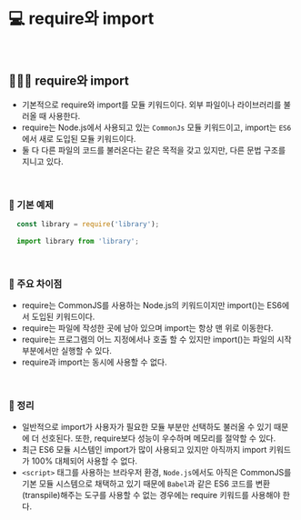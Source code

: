 # 💻 require와 import
<br />

## 👨🏻‍💻 require와 import
- 기본적으로 require와 import를 모듈 키워드이다. 외부 파일이나 라이브러리를 불러올 때 사용한다.
- require는 Node.js에서 사용되고 있는 `CommonJs` 모듈 키워드이고, import는 `ES6`에서 새로 도입된 모듈 키워드이다.
- 둘 다 다른 파일의 코드를 불러온다는 같은 목적을 갖고 있지만, 다른 문법 구조를 지니고 있다.

<br />

### 🏃 기본 예제
```js
  const library = require('library');
  
  import library from 'library';
```

<br />

### 🏃 주요 차이점
- require는 CommonJS를 사용하는 Node.js의 키워드이지만 import()는 ES6에서 도입된 키워드이다.
- require는 파일에 작성한 곳에  남아 있으며 import는 항상 맨 위로 이동한다.
- require는 프로그램의 어느 지정에서나 호출 할 수 있지만 import()는 파일의 시작 부분에서만 실행할 수 있다.
- require과 import는 동시에 사용할 수 없다.

<br />

### 🏃 정리
-  일반적으로 import가 사용자가 필요한 모듈 부분만 선택하도 불러올 수 있기 때문에 더 선호된다. 또한, require보다 성능이 우수하며 메모리를 절약할 수 있다.
- 최근 ES6 모듈 시스템인 import가 많이 사용되고 있지만 아직까지 import 키워드가 100% 대체되어 사용할 수 없다. 
- `<script>` 태그를 사용하는 브라우저 환경, `Node.js`에서도 아직은 CommonJS를 기본 모듈 시스템으로 채택하고 있기 때문에 `Babel`과 같은 ES6 코드를 변환(transpile)해주는 도구를 사용할 수 없는 경우에는 require 키워드를 사용해야 한다.

<br />